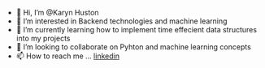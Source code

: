 - 👋 Hi, I’m @Karyn Huston
- 👀 I’m interested in Backend technologies and machine learning
- 🌱 I’m currently learning how to implement time effecient data structures into my projects
- 💞️ I’m looking to collaborate on Pyhton and machine learning concepts
- 📫 How to reach me ... [linkedin](https://www.linkedin.com/in/karyn-huston/)

<!---
KarynWithMachines/KarynWithMachines is a ✨ special ✨ repository because its `README.md` (this file) appears on your GitHub profile.
You can click the Preview link to take a look at your changes.
--->

